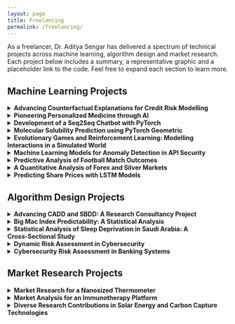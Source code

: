 ```yaml
---
layout: page
title: Freelancing
permalink: /freelancing/
---
```


As a freelancer, Dr. Aditya Sengar has delivered a spectrum of technical projects across machine learning, algorithm design and market research. Each project below includes a summary, a representative graphic and a placeholder link to the code. Feel free to expand each section to learn more.

## Machine Learning Projects

<details>
<summary><strong>Advancing Counterfactual Explanations for Credit Risk Modelling</strong></summary>
<p>
This project built an adaptive framework for generating human‑readable counterfactuals in credit risk modelling using genetic algorithms. The system proposes plausible changes (e.g., decreasing debt or increasing savings) that could improve a loan applicant’s outcome while respecting financial regulations. By focusing on interpretability and fairness, the work helps lenders explain credit decisions to customers and regulators.
</p>
<p>
<img alt="Visualization of counterfactual credit risk modelling" src="{{ site.baseurl }}/images/credit_risk.png">
</p>
<p><a href="#">GitHub Repository</a></p>
</details>

<details>
<summary><strong>Pioneering Personalized Medicine through AI</strong></summary>
<p>
In this research the goal was to leverage generative AI for personalised drug design. The system explores the combinatorial space of CRISPR guide RNA sequences and small molecules, optimising them for efficacy, safety and target specificity. By integrating genetic data and machine learning, the approach aims to suggest tailored therapies for individual patients.
</p>
<p>
<img alt="Illustration of AI‑driven personalised medicine and gene editing" src="{{ site.baseurl }}/images/personalized_medicine.png">
</p>
<p><a href="#">GitHub Repository</a></p>
</details>

<details>
<summary><strong>Development of a Seq2Seq Chatbot with PyTorch</strong></summary>
<p>
This project involved building a conversational chatbot using a sequence‑to‑sequence architecture with attention in PyTorch. The model was trained on a large corpus of dialogues and was fine‑tuned for domain‑specific customer support tasks. The resulting chatbot can handle multi‑turn conversations and provide context‑aware responses.
</p>
<p>
<img alt="Abstract depiction of a neural network chatbot" src="{{ site.baseurl }}/images/stock_prediction.png">
</p>
<p><a href="#">GitHub Repository</a></p>
</details>

<details>
<summary><strong>Molecular Solubility Prediction using PyTorch Geometric</strong></summary>
<p>
Here, graph neural networks were employed to predict the solubility of organic compounds from molecular structure. The team built models using PyTorch Geometric that learn rich molecular representations and achieve higher accuracy than classical methods. This work has applications in drug discovery and materials design.
</p>
<p>
<img alt="Molecular graphs and solubility predictions" src="{{ site.baseurl }}/images/molecular_solubility.png">
</p>
<p><a href="#">GitHub Repository</a></p>
</details>

<details>
<summary><strong>Evolutionary Games and Reinforcement Learning: Modelling Interactions in a Simulated World</strong></summary>
<p>
By combining evolutionary game theory with reinforcement learning, this project simulated interactions among humans, robots and AI agents in a shared environment. The model explored how strategy adaptation influences cooperation, competition and resource sharing. It sheds light on the dynamics of populations where actors learn from experience and evolve their behaviours.
</p>
<p>
<img alt="Simulated world of evolutionary games and agents" src="{{ site.baseurl }}/images/evolutionary_games.png">
</p>
<p><a href="#">GitHub Repository</a></p>
</details>

<details>
<summary><strong>Machine Learning Models for Anomaly Detection in API Security</strong></summary>
<p>
This work focused on detecting anomalous API usage patterns that may indicate security breaches. Using clustering algorithms and supervised classifiers, the models learn normal behaviour from usage logs and flag deviations. The project contributes to proactive cyber security by catching unusual access attempts early.
</p>
<p>
<img alt="Illustration of anomaly detection in API traffic" src="{{ site.baseurl }}/images/anomaly_detection.png">
</p>
<p><a href="#">GitHub Repository</a></p>
</details>

<details>
<summary><strong>Predictive Analysis of Football Match Outcomes</strong></summary>
<p>
Using statistical models such as SARIMA and ARIMA, this project forecasted football match outcomes based on historical performance metrics, team composition and seasonal trends. The models generate probabilities for win, draw or loss and can support betting strategies or sports analytics.
</p>
<p>
<img alt="Time series forecasting for football match outcomes" src="{{ site.baseurl }}/images/stock_prediction.png">
</p>
<p><a href="#">GitHub Repository</a></p>
</details>

<details>
<summary><strong>A Quantitative Analysis of Forex and Silver Markets</strong></summary>
<p>
This study examined the Big Mac Index—a measure of purchasing power parity—using historical data on currency exchange rates and burger prices. The analysis identified macroeconomic factors that influence currency valuations and provided forecasts of relative pricing.
</p>
<p>
<img alt="Financial trends in Forex and silver markets" src="{{ site.baseurl }}/images/forex_silver.png">
</p>
<p><a href="#">GitHub Repository</a></p>
</details>

<details>
<summary><strong>Predicting Share Prices with LSTM Models</strong></summary>
<p>
Leveraging recurrent neural networks, this project used long short‑term memory (LSTM) architectures to predict stock prices. The models capture temporal dependencies and can forecast short‑term price movements, assisting investors and analysts.
</p>
<p>
<img alt="LSTM‑based stock price prediction graph" src="{{ site.baseurl }}/images/stock_prediction.png">
</p>
<p><a href="#">GitHub Repository</a></p>
</details>

## Algorithm Design Projects

<details>
<summary><strong>Advancing CADD and SBDD: A Research Consultancy Project</strong></summary>
<p>
This consultancy project delivered computational tools for computer‑aided drug design (CADD) and structure‑based drug discovery (SBDD). By combining Monte Carlo simulations with reinforcement learning, the approach accelerates candidate identification while maintaining chemical feasibility.
</p>
<p>
<img alt="Visualization of drug discovery simulations" src="{{ site.baseurl }}/images/drug_discovery.png">
</p>
<p><a href="#">GitHub Repository</a></p>
</details>

<details>
<summary><strong>Big Mac Index Predictability: A Statistical Analysis</strong></summary>
<p>
We applied statistical modelling to the Big Mac Index—a measure of purchasing power parity—using historical data on currency exchange rates and burger prices. The analysis identified macroeconomic factors that influence currency valuations and provided forecasts of relative pricing.
</p>
<p>
<img alt="Big Mac index economic analysis" src="{{ site.baseurl }}/images/forex_silver.png">
</p>
<p><a href="#">GitHub Repository</a></p>
</details>

<details>
<summary><strong>Statistical Analysis of Sleep Deprivation in Saudi Arabia: A Cross‑Sectional Study</strong></summary>
<p>
This cross‑sectional study surveyed populations in Saudi Arabia to quantify sleep deprivation prevalence and its relationship with socio‑demographic factors. Logistic regression models were used to assess predictors of insufficient sleep, providing insights for health interventions.
</p>
<p>
<img alt="Sleep deprivation analysis illustration" src="{{ site.baseurl }}/images/personalized_medicine.png">
</p>
<p><a href="#">GitHub Repository</a></p>
</details>

<details>
<summary><strong>Dynamic Risk Assessment in Cybersecurity</strong></summary>
<p>
Using dynamic risk modelling techniques, this project estimated potential financial losses due to cyber attacks. The framework integrates threat likelihoods, asset valuations and mitigation strategies to quantify risk in monetary terms, aiding decision‑makers in prioritising defences.
</p>
<p>
<img alt="Cybersecurity risk assessment framework" src="{{ site.baseurl }}/images/cybersecurity.png">
</p>
<p><a href="#">GitHub Repository</a></p>
</details>

<details>
<summary><strong>Cybersecurity Risk Assessment in Banking Systems</strong></summary>
<p>
Building on attack graphs and Bayesian networks, this project assessed cybersecurity vulnerabilities in banking IT systems. It identified critical nodes whose compromise would have the greatest impact and proposed mitigation strategies to reduce overall risk.
</p>
<p>
<img alt="Banking cybersecurity threat model" src="{{ site.baseurl }}/images/cybersecurity.png">
</p>
<p><a href="#">GitHub Repository</a></p>
</details>

## Market Research Projects

<details>
<summary><strong>Market Research for a Nanosized Thermometer</strong></summary>
<p>
Conducted an in‑depth market analysis for a nano‑scale temperature sensor designed for use in biomedical and industrial applications. The study assessed potential use cases, regulatory considerations and the competitive landscape, delivering insights for product positioning and pricing.
</p>
<p>
<img alt="Market research analysis graphic" src="{{ site.baseurl }}/images/thermometer.png">
</p>
<p><a href="#">GitHub Repository</a></p>
</details>

<details>
<summary><strong>Market Analysis for an Immunotherapy Platform</strong></summary>
<p>
This market analysis evaluated the adoption of a self‑amplifying RNA‑based cancer immunotherapy platform. The work included landscape mapping of ongoing clinical trials, pricing models and regulatory pathways to guide market entry planning.
</p>
<p>
<img alt="Immunotherapy market analysis illustration" src="{{ site.baseurl }}/images/immunotherapy.png">
</p>
<p><a href="#">GitHub Repository</a></p>
</details>

<details>
<summary><strong>Diverse Research Contributions in Solar Energy and Carbon Capture Technologies</strong></summary>
<p>
This section summarises contributions to sustainable energy technologies, including computational modelling of solar materials and evaluation of carbon capture systems. The analyses explored technological readiness and potential to lower environmental impact.
</p>
<p>
<img alt="Solar energy and carbon capture research graphic" src="{{ site.baseurl }}/images/solar_energy.png">
</p>
<p><a href="#">GitHub Repository</a></p>
</details>
